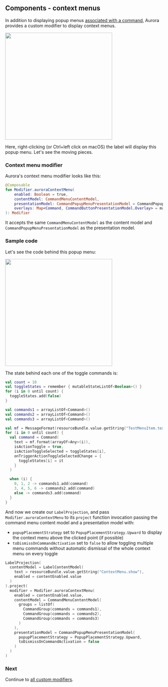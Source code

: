 ## Components - context menus

In addition to displaying popup menus [associated with a command](CommandPopupMenu.md), Aurora provides a custom modifier to display context menus.

<img src="https://raw.githubusercontent.com/kirill-grouchnikov/aurora/icicle/docs/images/component/walkthrough/command-context-menu.png" width="342" border=0/>

Here, right-clicking (or Ctrl+left click on macOS) the label will display this popup menu. Let's see the moving pieces.

### Context menu modifier

Aurora's context menu modifier looks like this:

```kotlin
@Composable
fun Modifier.auroraContextMenu(
    enabled: Boolean = true,
    contentModel: CommandMenuContentModel,
    presentationModel: CommandPopupMenuPresentationModel = CommandPopupMenuPresentationModel(),
    overlays: Map<Command, CommandButtonPresentationModel.Overlay> = mapOf()
): Modifier
```

It accepts the same `CommandMenuContentModel` as the content model and `CommandPopupMenuPresentationModel` as the presentation model.

### Sample code

Let's see the code behind this popup menu:

<img src="https://raw.githubusercontent.com/kirill-grouchnikov/aurora/icicle/docs/images/component/walkthrough/command-context-menu.png" width="342" border=0/>

The state behind each one of the toggle commands is:

```kotlin
val count = 10
val toggleStates = remember { mutableStateListOf<Boolean>() }
for (i in 0 until count) {
  toggleStates.add(false)
}

val commands1 = arrayListOf<Command>()
val commands2 = arrayListOf<Command>()
val commands3 = arrayListOf<Command>()

val mf = MessageFormat(resourceBundle.value.getString("TestMenuItem.text"))
for (i in 0 until count) {
  val command = Command(
    text = mf.format(arrayOf<Any>(i)),
    isActionToggle = true,
    isActionToggleSelected = toggleStates[i],
    onTriggerActionToggleSelectedChange = {
      toggleStates[i] = it
    }
  )

  when (i) {
    0, 1, 2 -> commands1.add(command)
    3, 4, 5, 6 -> commands2.add(command)
    else -> commands3.add(command)
  }
}
```

And now we create our `LabelProjection`, and pass `Modifier.auroraContextMenu` to its `project` function invocation passing the command menu content model and a presentation model with:

- `popupPlacementStrategy` set to `PopupPlacementStrategy.Upward` to display the context menu above the clicked point (if possible)
- `toDismissOnCommandActivation` set to `false` to allow toggling multiple menu commands without automatic dismissal of the whole context menu on every toggle

```kotlin
LabelProjection(
  contentModel = LabelContentModel(
    text = resourceBundle.value.getString("ContextMenu.show"),
    enabled = contentEnabled.value
  )
).project(
  modifier = Modifier.auroraContextMenu(
    enabled = contentEnabled.value,
    contentModel = CommandMenuContentModel(
      groups = listOf(
        CommandGroup(commands = commands1),
        CommandGroup(commands = commands2),
        CommandGroup(commands = commands3)
      )
    ),
    presentationModel = CommandPopupMenuPresentationModel(
      popupPlacementStrategy = PopupPlacementStrategy.Upward,
      toDismissOnCommandActivation = false
    )
  )
)
```

### Next

Continue to [all custom modifiers](Modifiers.md).
